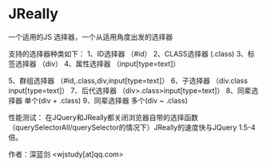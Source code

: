 JReally
=======

一个适用的JS 选择器，一个从适用角度出发的选择器


支持的选择器种类如下：
  1、ID选择器 （#id）
  2、CLASS选择器 (.class)
  3、标签选择器 （div）
  4、属性选择器 （input[type=text]）
  
  5、群组选择器 （#id,.class,div,input[type=text]）
  6、子选择器 （div.class input[type=text]）
  7、后代选择器 （div>.class>input[type=text]）
  8、同辈选择器 单个(div + .class)
  9、同辈选择器 多个(div ~ .class)

性能测试：
  在JQuery和JReally都关闭浏览器自带的选择函数（querySelectorAll/querySelector的情况下）JReally的速度快与JQuery 1.5-4倍。

作者：深蓝剑 <wjstudy[at]qq.com>
